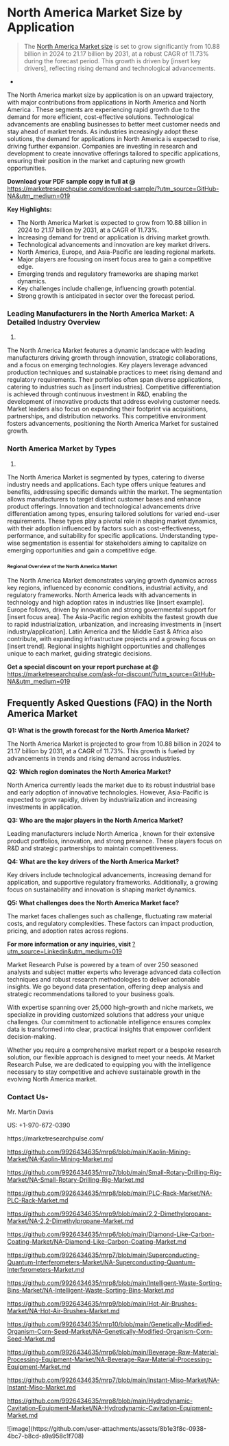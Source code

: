 <h1>North America  Market&nbsp;Size by Application</h1><blockquote><p>The <a href="https://marketresearchpulse.com/download-sample/?utm_source=GitHub-NA&amp;utm_medium=019">North America  Market size</a> is set to grow significantly from 10.88 billion in 2024 to 21.17 billion by 2031, at a robust CAGR of 11.73% during the forecast period. This growth is driven by [insert key drivers], reflecting rising demand and technological advancements.</p></blockquote><ul><li></li></ul><p>The North America  market size by application is on an upward trajectory, with major contributions from applications in North America  and North America . These segments are experiencing rapid growth due to the demand for more efficient, cost-effective solutions. Technological advancements are enabling businesses to better meet customer needs and stay ahead of market trends. As industries increasingly adopt these solutions, the demand for applications in North America  is expected to rise, driving further expansion. Companies are investing in research and development to create innovative offerings tailored to specific applications, ensuring their position in the market and capturing new growth opportunities.</p><p><strong>Download your PDF sample copy in full at @ </strong><a href="https://marketresearchpulse.com/download-sample/?utm_source=GitHub-NA&amp;utm_medium=019">https://marketresearchpulse.com/download-sample/?utm_source=GitHub-NA&amp;utm_medium=019</a></p><p><strong>Key Highlights: </strong></p><ul><li>The North America  Market is expected to grow from 10.88 billion in 2024 to 21.17 billion by 2031, at a CAGR of 11.73%.</li><li>Increasing demand for trend or application is driving market growth.</li><li>Technological advancements and innovation are key market drivers.</li><li>North America, Europe, and Asia-Pacific are leading regional markets.</li><li>Major players are focusing on insert focus area to gain a competitive edge.</li><li>Emerging trends and regulatory frameworks are shaping market dynamics.</li><li>Key challenges include challenge, influencing growth potential.</li><li>Strong growth is anticipated in sector over the forecast period.</li></ul><h3>Leading Manufacturers in the North America  Market: A Detailed Industry Overview</h3><ol><li></li></ol><div class="flex max-w-full flex-col flex-grow"><div class="min-h-8 text-message flex w-full flex-col items-end gap-2 whitespace-normal break-words [.text-message+&amp;]:mt-5" dir="auto" data-message-author-role="assistant" data-message-id="fd8432e4-4910-450d-b182-61b7bfb0a01f" data-message-model-slug="gpt-4o"><div class="flex w-full flex-col gap-1 empty:hidden first:pt-[3px]"><div class="markdown prose w-full break-words dark:prose-invert light"><p>The North America  Market features a dynamic landscape with leading manufacturers driving growth through innovation, strategic collaborations, and a focus on emerging technologies. Key players leverage advanced production techniques and sustainable practices to meet rising demand and regulatory requirements. Their portfolios often span diverse applications, catering to industries such as [insert industries]. Competitive differentiation is achieved through continuous investment in R&amp;D, enabling the development of innovative products that address evolving customer needs. Market leaders also focus on expanding their footprint via acquisitions, partnerships, and distribution networks. This competitive environment fosters advancements, positioning the North America  Market for sustained growth.</p></div></div></div></div><h3>North America  Market by Types</h3><ol><li></li></ol><div class="flex max-w-full flex-col flex-grow"><div class="min-h-8 text-message flex w-full flex-col items-end gap-2 whitespace-normal break-words [.text-message+&amp;]:mt-5" dir="auto" data-message-author-role="assistant" data-message-id="084470be-0bb7-4664-bddf-5156b4f41249" data-message-model-slug="gpt-4o-mini"><div class="flex w-full flex-col gap-1 empty:hidden first:pt-[3px]"><div class="markdown prose w-full break-words dark:prose-invert light"><p>The North America  Market is segmented by types, catering to diverse industry needs and applications. Each type offers unique features and benefits, addressing specific demands within the market. The segmentation allows manufacturers to target distinct customer bases and enhance product offerings. Innovation and technological advancements drive differentiation among types, ensuring tailored solutions for varied end-user requirements. These types play a pivotal role in shaping market dynamics, with their adoption influenced by factors such as cost-effectiveness, performance, and suitability for specific applications. Understanding type-wise segmentation is essential for stakeholders aiming to capitalize on emerging opportunities and gain a competitive edge.</p></div></div></div></div><h3><span style="font-size: 11px;">Regional Overview of the North America  Market</span></h3><div class="flex max-w-full flex-col flex-grow"><div class="min-h-8 text-message flex w-full flex-col items-end gap-2 whitespace-normal break-words [.text-message+&amp;]:mt-5" dir="auto" data-message-author-role="assistant" data-message-id="e9038762-ce64-4e30-91c9-9bd413514231" data-message-model-slug="gpt-4o-mini"><div class="flex w-full flex-col gap-1 empty:hidden first:pt-[3px]"><div class="markdown prose w-full break-words dark:prose-invert light"><p>The North America  Market demonstrates varying growth dynamics across key regions, influenced by economic conditions, industrial activity, and regulatory frameworks. North America leads with advancements in technology and high adoption rates in industries like [insert example]. Europe follows, driven by innovation and strong governmental support for [insert focus area]. The Asia-Pacific region exhibits the fastest growth due to rapid industrialization, urbanization, and increasing investments in [insert industry/application]. Latin America and the Middle East &amp; Africa also contribute, with expanding infrastructure projects and a growing focus on [insert trend]. Regional insights highlight opportunities and challenges unique to each market, guiding strategic decisions.</p></div></div></div></div><p><strong>Get a special discount on your report purchase at @ </strong><a href="https://marketresearchpulse.com/ask-for-discount/?utm_source=GitHub-NA&amp;utm_medium=019">https://marketresearchpulse.com/ask-for-discount/?utm_source=GitHub-NA&amp;utm_medium=019</a></p><h2>Frequently Asked Questions (FAQ) in the North America  Market</h2><p><strong>Q1: What is the growth forecast for the North America  Market?</strong></p><p>The North America  Market is projected to grow from 10.88 billion in 2024 to 21.17 billion by 2031, at a CAGR of 11.73%. This growth is fueled by advancements in trends and rising demand across industries.</p><p><strong>Q2: Which region dominates the North America  Market?</strong></p><p>North America currently leads the market due to its robust industrial base and early adoption of innovative technologies. However, Asia-Pacific is expected to grow rapidly, driven by industrialization and increasing investments in application.</p><p><strong>Q3: Who are the major players in the North America  Market?</strong></p><p>Leading manufacturers include North America , known for their extensive product portfolios, innovation, and strong presence. These players focus on R&amp;D and strategic partnerships to maintain competitiveness.</p><p><strong>Q4: What are the key drivers of the North America  Market?</strong></p><p>Key drivers include technological advancements, increasing demand for application, and supportive regulatory frameworks. Additionally, a growing focus on sustainability and innovation is shaping market dynamics.</p><p><strong>Q5: What challenges does the North America  Market face?</strong></p><p>The market faces challenges such as challenge, fluctuating raw material costs, and regulatory complexities. These factors can impact production, pricing, and adoption rates across regions.</p><p><strong>For more information or any inquiries, visit&nbsp;</strong><a href="?utm_source=Linkedin&utm_medium=019">?utm_source=Linkedin&utm_medium=019</a></p><p>Market Research Pulse is powered by a team of over 250 seasoned analysts and subject matter experts who leverage advanced data collection techniques and robust research methodologies to deliver actionable insights. We go beyond data presentation, offering deep analysis and strategic recommendations tailored to your business goals.</p><p>With expertise spanning over 25,000 high-growth and niche markets, we specialize in providing customized solutions that address your unique challenges. Our commitment to actionable intelligence ensures complex data is transformed into clear, practical insights that empower confident decision-making.</p><p>Whether you require a comprehensive market report or a bespoke research solution, our flexible approach is designed to meet your needs. At Market Research Pulse, we are dedicated to equipping you with the intelligence necessary to stay competitive and achieve sustainable growth in the evolving North America  market.</p><h3><strong>Contact Us-</strong></h3><p>Mr. Martin Davis</p><p>US: +1-970-672-0390</p><p>https://marketresearchpulse.com/</p><p><a href="https://github.com/9926434635/mrp6/blob/main/Kaolin-Mining-Market/NA-Kaolin-Mining-Market.md">https://github.com/9926434635/mrp6/blob/main/Kaolin-Mining-Market/NA-Kaolin-Mining-Market.md</a></p><p><a href="https://github.com/9926434635/mrp7/blob/main/Small-Rotary-Drilling-Rig-Market/NA-Small-Rotary-Drilling-Rig-Market.md">https://github.com/9926434635/mrp7/blob/main/Small-Rotary-Drilling-Rig-Market/NA-Small-Rotary-Drilling-Rig-Market.md</a></p><p><a href="https://github.com/9926434635/mrp8/blob/main/PLC-Rack-Market/NA-PLC-Rack-Market.md">https://github.com/9926434635/mrp8/blob/main/PLC-Rack-Market/NA-PLC-Rack-Market.md</a></p><p><a href="https://github.com/9926434635/mrp9/blob/main/2,2-Dimethylpropane-Market/NA-2,2-Dimethylpropane-Market.md">https://github.com/9926434635/mrp9/blob/main/2,2-Dimethylpropane-Market/NA-2,2-Dimethylpropane-Market.md</a></p><p><a href="https://github.com/9926434635/mrp6/blob/main/Diamond-Like-Carbon-Coating-Market/NA-Diamond-Like-Carbon-Coating-Market.md">https://github.com/9926434635/mrp6/blob/main/Diamond-Like-Carbon-Coating-Market/NA-Diamond-Like-Carbon-Coating-Market.md</a></p><p><a href="https://github.com/9926434635/mrp7/blob/main/Superconducting-Quantum-Interferometers-Market/NA-Superconducting-Quantum-Interferometers-Market.md">https://github.com/9926434635/mrp7/blob/main/Superconducting-Quantum-Interferometers-Market/NA-Superconducting-Quantum-Interferometers-Market.md</a></p><p><a href="https://github.com/9926434635/mrp8/blob/main/Intelligent-Waste-Sorting-Bins-Market/NA-Intelligent-Waste-Sorting-Bins-Market.md">https://github.com/9926434635/mrp8/blob/main/Intelligent-Waste-Sorting-Bins-Market/NA-Intelligent-Waste-Sorting-Bins-Market.md</a></p><p><a href="https://github.com/9926434635/mrp9/blob/main/Hot-Air-Brushes-Market/NA-Hot-Air-Brushes-Market.md">https://github.com/9926434635/mrp9/blob/main/Hot-Air-Brushes-Market/NA-Hot-Air-Brushes-Market.md</a></p><p><a href="https://github.com/9926434635/mrp10/blob/main/Genetically-Modified-Organism-Corn-Seed-Market/NA-Genetically-Modified-Organism-Corn-Seed-Market.md">https://github.com/9926434635/mrp10/blob/main/Genetically-Modified-Organism-Corn-Seed-Market/NA-Genetically-Modified-Organism-Corn-Seed-Market.md</a></p><p><a href="https://github.com/9926434635/mrp6/blob/main/Beverage-Raw-Material-Processing-Equipment-Market/NA-Beverage-Raw-Material-Processing-Equipment-Market.md">https://github.com/9926434635/mrp6/blob/main/Beverage-Raw-Material-Processing-Equipment-Market/NA-Beverage-Raw-Material-Processing-Equipment-Market.md</a></p><p><a href="https://github.com/9926434635/mrp7/blob/main/Instant-Miso-Market/NA-Instant-Miso-Market.md">https://github.com/9926434635/mrp7/blob/main/Instant-Miso-Market/NA-Instant-Miso-Market.md</a></p><p><a href="https://github.com/9926434635/mrp8/blob/main/Hydrodynamic-Cavitation-Equipment-Market/NA-Hydrodynamic-Cavitation-Equipment-Market.md">https://github.com/9926434635/mrp8/blob/main/Hydrodynamic-Cavitation-Equipment-Market/NA-Hydrodynamic-Cavitation-Equipment-Market.md</a></p>
![image](https://github.com/user-attachments/assets/8b1e3f8c-0938-4bc7-b8cd-a9a958c1f708)
